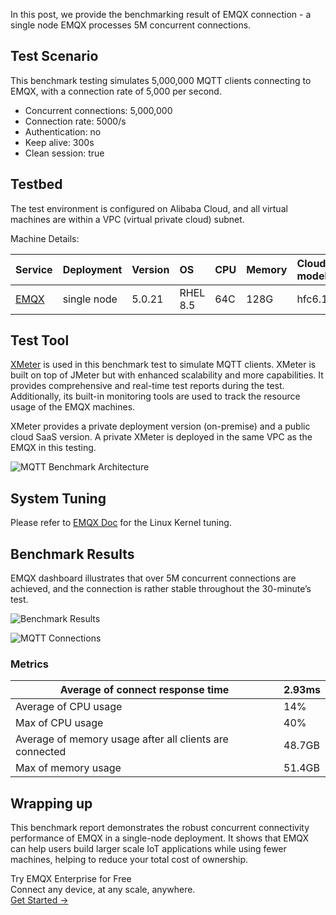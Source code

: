 In this post, we provide the benchmarking result of EMQX connection - a single node EMQX processes 5M concurrent connections.

## Test Scenario

This benchmark testing simulates 5,000,000 MQTT clients connecting to EMQX, with a connection rate of 5,000 per second. 

- Concurrent connections: 5,000,000
- Connection rate: 5000/s
- Authentication: no
- Keep alive: 300s
- Clean session: true

## Testbed

The test environment is configured on Alibaba Cloud, and all virtual machines are within a VPC (virtual private cloud) subnet.

Machine Details:

| Service                      | Deployment  | Version | OS       | CPU  | Memory | Cloud Host model |
| :--------------------------- | :---------- | :------ | :------- | :--- | :----- | :--------------- |
| [EMQX](https://www.emqx.io/) | single node | 5.0.21  | RHEL 8.5 | 64C  | 128G   | hfc6.16xlarge    |

## Test Tool

[XMeter](https://www.emqx.com/en/products/xmeter) is used in this benchmark test to simulate MQTT clients. XMeter is built on top of JMeter but with enhanced scalability and more capabilities. It provides comprehensive and real-time test reports during the test. Additionally, its built-in monitoring tools are used to track the resource usage of the EMQX machines.

XMeter provides a private deployment version (on-premise) and a public cloud SaaS version. A private XMeter is deployed in the same VPC as the EMQX in this testing.

![MQTT Benchmark Architecture](https://assets.emqx.com/images/01563837a66a84243aea056c6958bb4c.png)

## System Tuning

Please refer to [EMQX Doc](https://docs.emqx.com/en/emqx/v5.0/performance/tune.html) for the Linux Kernel tuning.

## Benchmark Results

EMQX dashboard illustrates that over 5M concurrent connections are achieved, and the connection is rather stable throughout the 30-minute’s test.

![Benchmark Results](https://assets.emqx.com/images/ab44a93747aad0727714ce6a58897576.png)

![MQTT Connections](https://assets.emqx.com/images/91334a263f3c81d4daa785da742d5878.png)

### Metrics

| Average of connect response time                        | 2.93ms |
| ------------------------------------------------------- | ------ |
| Average of CPU usage                                    | 14%    |
| Max of CPU usage                                        | 40%    |
| Average of memory usage after all clients are connected | 48.7GB |
| Max of memory usage                                     | 51.4GB |

## Wrapping up

This benchmark report demonstrates the robust concurrent connectivity performance of EMQX in a single-node deployment. It shows that EMQX can help users build larger scale IoT applications while using fewer machines, helping to reduce your total cost of ownership.



<section class="promotion">
    <div>
        Try EMQX Enterprise for Free
      <div class="is-size-14 is-text-normal has-text-weight-normal">Connect any device, at any scale, anywhere.</div>
    </div>
    <a href="https://www.emqx.com/en/try?product=enterprise" class="button is-gradient px-5">Get Started →</a>
</section>
